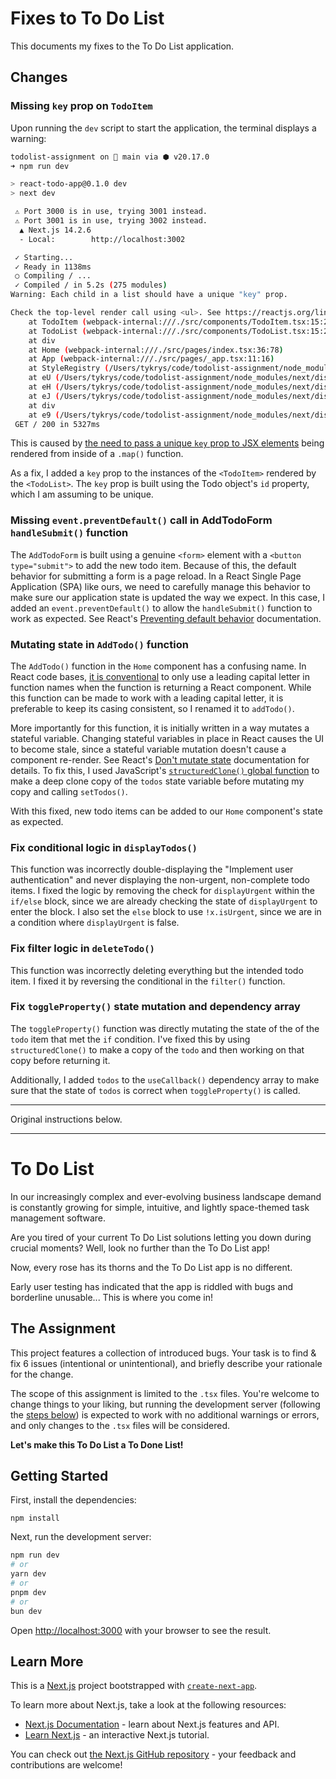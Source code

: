 # Fixes to To Do List

This documents my fixes to the To Do List application.

## Changes

### Missing `key` prop on `TodoItem`

Upon running the `dev` script to start the application, the terminal displays a warning:

```sh
todolist-assignment on  main via ⬢ v20.17.0
➜ npm run dev

> react-todo-app@0.1.0 dev
> next dev

 ⚠ Port 3000 is in use, trying 3001 instead.
 ⚠ Port 3001 is in use, trying 3002 instead.
  ▲ Next.js 14.2.6
  - Local:        http://localhost:3002

 ✓ Starting...
 ✓ Ready in 1138ms
 ○ Compiling / ...
 ✓ Compiled / in 5.2s (275 modules)
Warning: Each child in a list should have a unique "key" prop.

Check the top-level render call using <ul>. See https://reactjs.org/link/warning-keys for more information.
    at TodoItem (webpack-internal:///./src/components/TodoItem.tsx:15:25)
    at TodoList (webpack-internal:///./src/components/TodoList.tsx:15:25)
    at div
    at Home (webpack-internal:///./src/pages/index.tsx:36:78)
    at App (webpack-internal:///./src/pages/_app.tsx:11:16)
    at StyleRegistry (/Users/tykrys/code/todolist-assignment/node_modules/styled-jsx/dist/index/index.js:449:36)
    at eU (/Users/tykrys/code/todolist-assignment/node_modules/next/dist/compiled/next-server/pages.runtime.dev.js:8:20468)
    at eH (/Users/tykrys/code/todolist-assignment/node_modules/next/dist/compiled/next-server/pages.runtime.dev.js:17:1765)
    at eJ (/Users/tykrys/code/todolist-assignment/node_modules/next/dist/compiled/next-server/pages.runtime.dev.js:17:3068)
    at div
    at e9 (/Users/tykrys/code/todolist-assignment/node_modules/next/dist/compiled/next-server/pages.runtime.dev.js:26:761)
 GET / 200 in 5327ms
```

This is caused by [the need to pass a unique `key` prop to JSX elements](https://react.dev/learn/rendering-lists#keeping-list-items-in-order-with-key) being rendered from inside of a `.map()` function.

As a fix, I added a `key` prop to the instances of the `<TodoItem>` rendered by the `<TodoList>`. The `key` prop is built using the Todo object's `id` property, which I am assuming to be unique.

### Missing `event.preventDefault()` call in AddTodoForm `handleSubmit()` function

The `AddTodoForm` is built using a genuine `<form>` element with a `<button type="submit">` to add the new todo item. Because of this, the default behavior for submitting a form is a page reload. In a React Single Page Application (SPA) like ours, we need to carefully manage this behavior to make sure our application state is updated the way we expect. In this case, I added an `event.preventDefault()` to allow the `handleSubmit()` function to work as expected. See React's [Preventing default behavior](https://react.dev/learn/responding-to-events#preventing-default-behavior) documentation.

### Mutating state in `AddTodo()` function

The `AddTodo()` function in the `Home` component has a confusing name. In React code bases, [it is conventional](https://letsreact.org/capitalizing-reactjs-component-names/) to only use a leading capital letter in function names when the function is returning a React component. While this function can be made to work with a leading capital letter, it is preferable to keep its casing consistent, so I renamed it to `addTodo()`.

More importantly for this function, it is initially written in a way mutates a stateful variable. Changing stateful variables in place in React causes the UI to become stale, since a stateful variable mutation doesn't cause a component re-render. See React's [Don't mutate state](https://letsreact.org/capitalizing-reactjs-component-names/) documentation for details. To fix this, I used JavaScript's [`structuredClone()` global function](https://developer.mozilla.org/en-US/docs/Web/API/structuredClone) to make a deep clone copy of the `todos` state variable before mutating my copy and calling `setTodos()`.

With this fixed, new todo items can be added to our `Home` component's state as expected.

### Fix conditional logic in `displayTodos()`

This function was incorrectly double-displaying the "Implement user authentication" and never displaying the non-urgent, non-complete todo items. I fixed the logic by removing the check for `displayUrgent` within the `if/else` block, since we are already checking the state of `displayUrgent` to enter the block. I also set the `else` block to use `!x.isUrgent`, since we are in a condition where `displayUrgent` is false.

### Fix filter logic in `deleteTodo()`

This function was incorrectly deleting everything but the intended todo item. I fixed it by reversing the conditional in the `filter()` function.

### Fix `toggleProperty()` state mutation and dependency array

The `toggleProperty()` function was directly mutating the state of the of the `todo` item that met the `if` condition. I've fixed this by using `structuredClone()` to make a copy of the `todo` and then working on that copy before returning it.

Additionally, I added `todos` to the `useCallback()` dependency array to make sure that the state of `todos` is correct when `toggleProperty()` is called.

---

Original instructions below.

---

# To Do List

In our increasingly complex and ever-evolving business landscape demand is constantly growing for simple, intuitive, and lightly space-themed task management software.

Are you tired of your current To Do List solutions letting you down during crucial moments? Well, look no further than the To Do List app!

Now, every rose has its thorns and the To Do List app is no different.

Early user testing has indicated that the app is riddled with bugs and borderline unusable... This is where you come in!

## The Assignment

This project features a collection of introduced bugs. Your task is to find & fix 6 issues (intentional or unintentional), and briefly describe your rationale for the change.

The scope of this assignment is limited to the `.tsx` files. You're welcome to change things to your liking, but running the development server (following the [steps below](#getting-started)) is expected to work with no additional warnings or errors, and only changes to the `.tsx` files will be considered.

**Let's make this To Do List a To Done List!**

## Getting Started

First, install the dependencies:

`npm install`

Next, run the development server:

```bash
npm run dev
# or
yarn dev
# or
pnpm dev
# or
bun dev
```

Open [http://localhost:3000](http://localhost:3000) with your browser to see the result.

## Learn More

This is a [Next.js](https://nextjs.org/) project bootstrapped with [`create-next-app`](https://github.com/vercel/next.js/tree/canary/packages/create-next-app).

To learn more about Next.js, take a look at the following resources:

- [Next.js Documentation](https://nextjs.org/docs) - learn about Next.js features and API.
- [Learn Next.js](https://nextjs.org/learn) - an interactive Next.js tutorial.

You can check out [the Next.js GitHub repository](https://github.com/vercel/next.js/) - your feedback and contributions are welcome!
